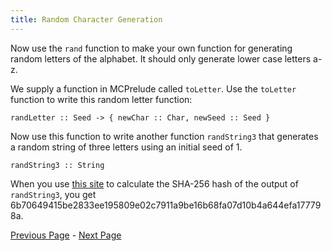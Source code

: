 ```yaml
---
title: Random Character Generation
---
```


Now use the `rand` function to make your own function for generating random
letters of the alphabet.  It should only generate lower case letters a-z.

We supply a function in MCPrelude called `toLetter`.  Use the `toLetter` function
to write this random letter function:

    randLetter :: Seed -> { newChar :: Char, newSeed :: Seed }

Now use this function to write another function `randString3` that generates a
random string of three letters using an initial seed of 1.

    randString3 :: String

When you use [this site](http://www.xorbin.com/tools/sha256-hash-calculator) to
calculate the SHA-256 hash of the output of `randString3`, you get 6b70649415be2833ee195809e02c7911a9be16b68fa07d10b4a644efa177798a.

[Previous Page](ex1-1.html) - [Next Page](ex1-3.html)
